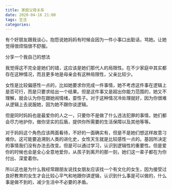 ```yaml
---
title: 家庭父母关系
date: 2020-04-16 21:00
tags: 生活
categories:
---
```


有个好朋友跟我谈心，抱怨说她妈妈有时候会因为一件小事口出脏话，骂她。让她觉得很烦恼很不舒服。

分享一个我自己的想法

<!-- more -->

我觉得这不完全是她们的错，这应该是她们那代人的局限性。在不少家庭中其实都存在这种情况，而且更多地是母亲会有这种局限性，父亲比较少。

女性是比较偏感性一点的，比如她要求你完成一件事情，她不考虑这件事在逻辑上是否可行，而是只要求给出一个结果。但是这件事又是超出你能力范围的，她又不理解，就会认为你在跟她闹情绪，耍性子。对于这种情况冷处理就好，因为你很难从逻辑上去说服她，因为她不跟你谈逻辑。

但是同时妈妈也是最爱你的人之一，只要你不是做了什么违法犯罪的事情，她们都会尽力地护你，做你坚实的后盾，提供你所需要的生活保障以及其他等等。

对于妈妈这个角色应该两面看待，不好的一面确实有，但是不是她们想这样故意刁难你。这可能要追溯到人类的进化史，女性天生就是比较感性一点的。基因所决定的事情我们没有办法去改变。但是可以通过学习，认识到逻辑性的重要性。但是爱你的时候也会是全心全意地爱你，从孩子到离开的那一刻，她们这一辈子都在为你付出、深爱着你。

所以这也是为什么我经常跟朋友说找女朋友应该找一个有文化的女生，因为接受过良好教育的女生才会比较心平气和地跟你讲逻辑，认识到什么事是可以做的，什么事是做不到的，减少生活中不必要的矛盾。
